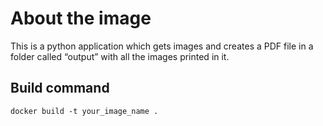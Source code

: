 # About the image
This is a python application which gets images and creates a PDF file in a folder called “output” with all the images printed in it.

## Build command
    docker build -t your_image_name .